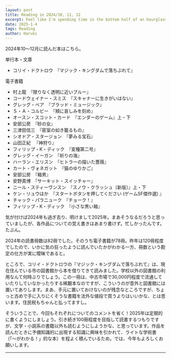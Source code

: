 ```yaml
---
layout: post
title: Reading in 2024/10, 11, 12
excerpt: Feel like I'm spending time in the bottom half of an hourglass.
date: 2025-1-4
tags: Reading
author: Haruki
---
```


2024年10～12月に読んだ本はこちら。

単行本・文庫

* コリイ・ドクトロウ　『マジック・キングダムで落ちぶれて』

電子書籍

* 村上龍　『限りなく透明に近いブルー』
* コードウェイナー・スミス　『スキャナーに生きがいはない』
* グレッグ・ベア　『ブラッド・ミュージック』
* Ｓ・Ａ・コルビー　『頬に哀しみを刻め』
* オースン・スコット・カード　『エンダーのゲーム』上・下
* 安部公房　『砂の女』
* 三津田信三　『密室の如き籠るもの』
* シオドア・スタージョン　『夢みる宝石』
* 山田正紀 　『神狩り』
* フィリップ・K・ディック　『変種第二号』
* グレッグ・イーガン　『祈りの海』
* ハーラン・エリスン　『ヒトラーの描いた薔薇』
* カート・ヴォネガット　『猫のゆりかご』
* 安部公房　『箱男』
* 安野貴博　『サーキット・スイッチャー』
* ニール・スティーヴンスン　『スノウ・クラッシュ〔新版〕』上・下
* ケン・リュウほか　『スタートボタンを押してください (ゲームSF傑作選) 』
* チャック・パラニューク　『チョーク！』
* フィリップ・K・ディック　『小さな黒い箱』

気が付けば2024年も過ぎ去り、明けまして2025年。まあそうなるだろうと思っていましたが、各作品についての覚え書きはあまり書けず。忙しかったんです。たぶん。

2024年の読書冊数は82冊でした。そのうち電子書籍が78冊。昨年は120冊程度でしたので、いかに気の狂ったように読んでいたかがわかる一方、冊数という勘定の仕方が実に曖昧であると。

ところで、コリイ・ドクトロウの『マジック・キングダムで落ちぶれて』は、現在住んでいる市の図書館から本を借りてきて読みました。学校以外の図書館の利用なんて何時ぶりでしょう。この一冊は、中古市場で30,000円程度で流通していたりしていなかったりする稀覯本なのですが、こういうのが意外と図書館には置いてありします。まあ、手元に置いておけないのが残念なところですが、ちょっと古めで手に入りにくそうな書籍を法外な値段で買うよりはいいかな、とは思います。住民税もちゃんと払ってますし。

そういうことで、今回もそれぞれについてのコメントを省く！2025年は定期的に書くようにしましょう。引き続き100冊程度を目指して読書するつもりですが、文学・小説系の書籍以外も読むようにしようかな、と思っています。作品を読んだときに予備知識的に出現する知識に興味を引かれて、ライトな学術書（「～がわかる！」的な本）を程よく積んでいるため。では、今年もよろしくお願いします。


-----
